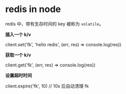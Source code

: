 # redis in node

redis 中，带有生存时间的 key 被称为 `volatile`。

**插入一个 k/v**

client.set('fk', 'hello redis', (err, res) => console.log(res))

**获取一个 k/v**

client.get('fk', (err, res) => console.log(res))

**设置超时时间**

client.expire('fk', 10) // 10s 后自动清理 fk
